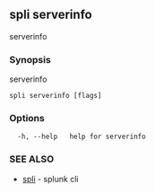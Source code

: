 ## spli serverinfo

serverinfo

### Synopsis

serverinfo

```
spli serverinfo [flags]
```

### Options

```
  -h, --help   help for serverinfo
```

### SEE ALSO

* [spli](spli.md)	 - splunk cli

